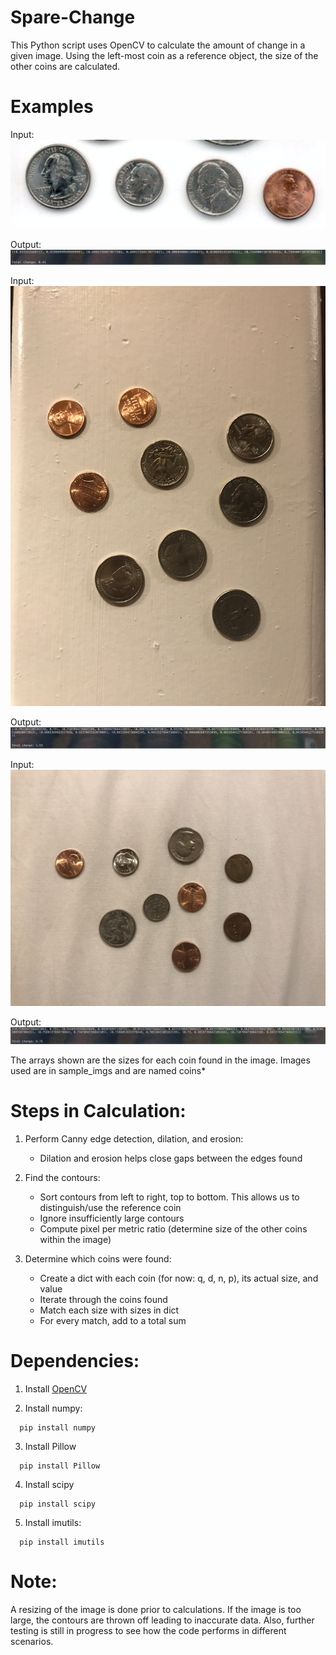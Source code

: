# Spare-Change
This Python script uses OpenCV to calculate the amount of change in a given image. Using the left-most coin as a reference object, the size of the other coins are calculated.

# Examples
Input:
![Alt text](/sample_imgs/coins1.png?raw=true "Script in Action")

Output:
![Alt text](/sample_imgs/output1.png?raw=true "Script in Action")

Input:
![Alt text](/sample_imgs/coins4.JPG?raw=true "Script in Action")

Output:
![Alt text](/sample_imgs/output2.png?raw=true "Script in Action")

Input:
![Alt text](/sample_imgs/coins5.jpg?raw=true "Script in Action")

Output:
![Alt text](/sample_imgs/output3.png?raw=true "Script in Action")

The arrays shown are the sizes for each coin found in the image. Images used are in sample_imgs and are named coins*


# Steps in Calculation:
  1. Perform Canny edge detection, dilation, and erosion:
      * Dilation and erosion helps close gaps between the edges found
      
  2. Find the contours:
      * Sort contours from left to right, top to bottom. This allows us to distinguish/use the reference coin
      * Ignore insufficiently large contours
      * Compute pixel per metric ratio (determine size of the other coins within the image)
      
  3. Determine which coins were found:
      * Create a dict with each coin (for now: q, d, n, p), its actual size, and value
      * Iterate through the coins found
      * Match each size with sizes in dict
      * For every match, add to a total sum

# Dependencies:
  1. Install [OpenCV](http://www.pyimagesearch.com/2016/10/24/ubuntu-16-04-how-to-install-opencv/)
      
  2. Install numpy:
  
  ```
    pip install numpy
  ```  
  3. Install Pillow
  
  ```
    pip install Pillow
  ```
  4. Install scipy
  
  ```
    pip install scipy
  ```  
  5. Install imutils:
  
  ```
    pip install imutils
  ```
  
# Note:
A resizing of the image is done prior to calculations. If the image is too large, the contours are thrown off leading to  inaccurate data. Also, further testing is still in progress to see how the code performs in different scenarios.

